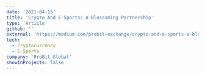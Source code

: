 ```yaml
---
date: '2021-04-15'
title: 'Crypto And E-Sports: A Blossoming Partnership'
type: 'Article'
github: ''
external: 'https://medium.com/probit-exchange/crypto-and-e-sports-a-blossoming-partnership-c2b8a9ecde6c'
tech:
  - Cryptocurrency
  - E-Sports
company: 'ProBit Global'
showInProjects: false
---
```

